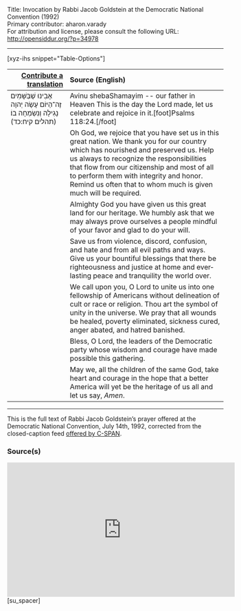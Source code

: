 <html>
<head></head>
<body>
Title: Invocation by Rabbi Jacob Goldstein at the Democratic National Convention (1992)<br />
Primary contributor: aharon.varady<br />
For attribution and license, please consult the following URL: <a href="http://opensiddur.org/?p=34978">http://opensiddur.org/?p=34978</a>
<p />
<hr />

[xyz-ihs snippet="Table-Options"]<table style="margin-left: auto; margin-right: auto;" class="draggable">
<thead><tr><th id="x" style="text-align: right;"><a href="/contributing/upload/">Contribute a translation</a></th><th style="text-align: left;">Source (English)</th></tr></thead>
<tbody>
<tr><td style="vertical-align:top;">
<div class="liturgy" lang="he">
אָבִינוּ שֶׁבַּשָּׁמִים
זֶה־הַיּוֹם עָשָׂה יְהוָה 
נָגִילָה וְנִשְׂמְחָה בוֹ׃ <span class="citation">(תהלים קיח:כד)</span>
</span></div></td>
 
<td style="vertical-align:top;">
<div class="english" lang="en">
Avinu shebaShamayim -- our father in Heaven 
This is the day the Lord made, 
let us celebrate and rejoice in it.[foot]Psalms 118:24.[/foot]
</div></td></tr>


<tr><td style="vertical-align:top;">
<div class="liturgy" lang="he">

</span></div></td>
 
<td style="vertical-align:top;">
<div class="english" lang="en">
Oh God, 
we rejoice that you have set us in this great nation. 
We thank you for our country 
which has nourished and preserved us.
Help us always 
to recognize the responsibilities 
that flow from our citizenship 
and most of all to perform them 
with integrity and honor. 
Remind us often 
that to whom much is given 
much will be required. 
</div></td></tr>


<tr><td style="vertical-align:top;">
<div class="liturgy" lang="he">

</span></div></td>
 
<td style="vertical-align:top;">
<div class="english" lang="en">
Almighty God 
you have given us this great land for our heritage. 
We humbly ask 
that we may always prove ourselves 
a people mindful of your favor 
and glad to do your will.
</div></td></tr>


<tr><td style="vertical-align:top;">
<div class="liturgy" lang="he">

</span></div></td>
 
<td style="vertical-align:top;">
<div class="english" lang="en">
Save us from violence, discord, confusion, and hate 
and from all evil paths and ways.
Give us your bountiful blessings 
that there be righteousness and justice at home 
and everlasting peace and tranquility the world over.
</div></td></tr>


<tr><td style="vertical-align:top;">
<div class="liturgy" lang="he">

</span></div></td>
 
<td style="vertical-align:top;">
<div class="english" lang="en">
We call upon you, O Lord 
to unite us into one fellowship of Americans 
without delineation of cult or race or religion. 
Thou art the symbol of unity in the universe. 
We pray that all wounds be healed, 
poverty eliminated, 
sickness cured, 
anger abated,
and hatred banished.
</div></td></tr>


<tr><td style="vertical-align:top;">
<div class="liturgy" lang="he">

</span></div></td>
 
<td style="vertical-align:top;">
<div class="english" lang="en">
Bless, O Lord, 
the leaders of the Democratic party 
whose wisdom and courage 
have made possible this gathering. 
</div></td></tr>


<tr><td style="vertical-align:top;">
<div class="liturgy" lang="he">

</span></div></td>
 
<td style="vertical-align:top;">
<div class="english" lang="en">
May we, 
all the children of the same God, 
take heart and courage 
in the hope that a better America 
will yet be the heritage of us all 
and let us say, 
<em>Amen</em>. 
</div></td></tr>
</tbody></table>

<hr />

This is the full text of Rabbi Jacob Goldstein’s prayer offered at the Democratic National Convention, July 14th, 1992, corrected from the closed-caption feed <a href="https://www.c-span.org/video/?c4899757/rabbi-jacob-goldstein-1992-convention">offered by C-SPAN</a>.


<h3>Source(s)</h3>

<iframe width=530 height=312 src='https://www.c-span.org/video/standalone/?c4899757/rabbi-jacob-goldstein-1992-convention' allowfullscreen='allowfullscreen' frameborder=0></iframe>[su_spacer]

&nbsp;
</body>
</html>